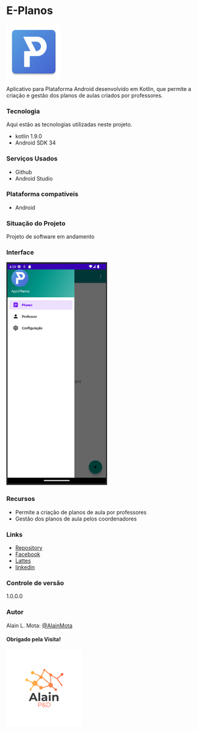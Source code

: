# E-Planos

![logo](image/ic_icone.webp)

Aplicativo para Plataforma Android desenvolvido em Kotlin, que permite a criação e gestão dos planos de aulas criados por professores.

### Tecnologia
Aqui estão as tecnologias utilizadas neste projeto.

* kotlin 1.9.0
* Android SDK 34

### Serviços Usados
* Github
* Android Studio


### Plataforma compatíveis
* Android

### Situação do Projeto
Projeto de software em andamento

### Interface
![interface](image/interface.png)


### Recursos
* Permite a criação de planos de aula por professores
* Gestão dos planos de aula pelos coordenadores

### Links
* [Repository](https://github.com/AlainMota9/EPlanos)
* [Facebook](https://www.facebook.com/alain.mota.3/)
* [Lattes](http://lattes.cnpq.br/9940114103826916)
* [linkedin](https://www.linkedin.com/in/alain-mota-a61319117/)

### Controle de versão
1.0.0.0

### Autor
Alain L. Mota: [@AlainMota](https://github.com/AlainMota9)

#### Obrigado pela Visita!

![logo](image/logo.png)
